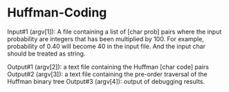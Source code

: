 # Huffman-Coding

Input#1 (argv[1]): A file containing a list of [char prob] pairs where the input probability are integers that has been multiplied by 100. For example, probability of 0.40 will become 40 in the input file. And the input char should be treated as string.

Output#1 (argv[2]): a text file containing the Huffman [char code] pairs
Output#2 (argv[3]): a text file containing the pre-order traversal of the Huffman binary tree
Output#3 (argv[4]): output of debugging results.
